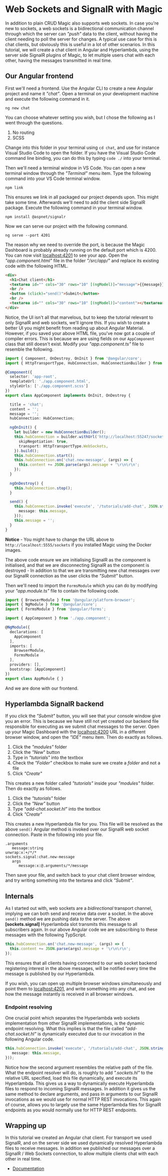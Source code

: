 
# Web Sockets and SignalR with Magic

In addition to plain CRUD Magic also supports web sockets. In case you're new to sockets,
a web sockets is a bidirectional communication channel through which the server can _"push"_ data to the client,
without having the client needing to poll the server for changes. A typical use case for this is chat clients, but
obviously this is useful in a lot of other scenarios. In this tutorial, we will create a chat
client in Angular and Hyperlambda, using the server side SignalR plugins of Magic, to let multiple users chat
with each other, having the messages transmitted in real time.

## Our Angular frontend

First we'll need a frontend. Use the Angular CLI to create a new Angular project and name it _"chat"_.
Open a terminal on your development machine and execute the following command in it.

```
ng new chat
```

You can choose whatever setting you wish, but I chose the following as I went through the questions.

1. No routing
2. SCSS

Change into this folder in your terminal using `cd chat`, and use for instance Visual Studio Code to open the
folder. If you have the Visual Studio Code command line binding, you can do this by typing `code ./` into
your terminal.

Then we'll need a terminal window in VS Code. You can open a new terminal window through
the _"Terminal"_ menu item. Type the following command into your VS Code terminal window.

```
npm link
```

This ensures we link in all packaged our project depends upon. This might take some time. Afterwards we'll
need to add the client side SignalR package. Execute the following command in your terminal window.

```
npm install @aspnet/signalr
```

Now we can serve our project with the following command.

```
ng serve --port 4201
```

The reason why we need to override the port, is because the Magic Dashboard is probably already running
on the default port which is 4200. You can now visit [localhost:4201](http://localhost:4201/) to see
your app. Open the _"app.component.html"_ file in the folder _"/src/app/"_ and replace its existing code
with the following HTML.

```html
<div>
  <h1>Chat client</h1>
  <textarea id="" cols="30" rows="10" [(ngModel)]="message">{{message}}</textarea>
  <br />
  <button (click)="send()">Submit</button>
  <br />
  <textarea id="" cols="30" rows="10" [(ngModel)]="content"></textarea>
</div>
```

Notice, the UI isn't all that marvelous, but to keep the tutorial relevant to only SignalR and
web sockets, we'll ignore this. If you wish to create a better UI you might benefit from reading up
about Angular Material. However, if you saved your above HTML file, you've now got a couple of
compiler errors. This is because we are using fields on our `AppComponent` class that still doesn't
exist. Modify your _"app.component.ts"_ file to resemble the following.

```typescript
import { Component, OnDestroy, OnInit } from '@angular/core';
import { HttpTransportType, HubConnection, HubConnectionBuilder } from '@aspnet/signalr';

@Component({
  selector: 'app-root',
  templateUrl: './app.component.html',
  styleUrls: ['./app.component.scss']
})
export class AppComponent implements OnInit, OnDestroy {

  title = 'chat';
  content = '';
  message = '';
  hubConnection: HubConnection;

  ngOnInit() {
    let builder = new HubConnectionBuilder();
    this.hubConnection = builder.withUrl('http://localhost:55247/sockets', {
      skipNegotiation: true,
      transport: HttpTransportType.WebSockets,
    }).build();
    this.hubConnection.start();
    this.hubConnection.on('chat.new-message', (args) => {
      this.content += JSON.parse(args).message + '\r\n\r\n';
    });
  }
  
  ngOnDestroy() {
    this.hubConnection.stop();
  }

  send() {
    this.hubConnection.invoke('execute', '/tutorials/add-chat', JSON.stringify({
      message: this.message,
    }));
    this.message = '';
  }
}
```

**Notice** - You might have to change the URL above to `http://localhost:5555/sockets` if you
installed Magic using the Docker images.

The above code ensure we are initialising SignalR as the component is initialised, and that we
are disconnecting SignalR as the component is destroyed - In addition to that we are transmitting new
chat messages over our SignalR connection as the user clicks the _"Submit"_ button.

Then we'll need to import the `FormsModule` which you can do by modifying your _"app.module.ts"_
file to contain the following code.

```typescript
import { BrowserModule } from '@angular/platform-browser';
import { NgModule } from '@angular/core';
import { FormsModule } from '@angular/forms';

import { AppComponent } from './app.component';

@NgModule({
  declarations: [
    AppComponent
  ],
  imports: [
    BrowserModule,
    FormsModule
  ],
  providers: [],
  bootstrap: [AppComponent]
})
export class AppModule { }
```

And we are done with our frontend.

## Hyperlambda SignalR backend

If you click the _"Submit"_ button, you will see that your console window give you an error. This
is because we have still not yet created our backend file responsible for executing as
we submit chat messages to the server. Open up your Magic Dashboard with the [localhost:4200](http://localhost:4200/)
URL in a different browser window, and open the _"IDE"_ menu item. Then do exactly as follows.

1. Click the _"modules"_ folder
2. Click the _"New_" button
3. Type in _"tutorials"_ into the textbox
4. Check the _"Folder"_ checkbox to make sure we create a _folder_ and not a file
5. Click _"Create"_

This creates a new folder called _"tutorials"_ inside your _"modules"_ folder. Then do exactly as follows.

1. Click the _"tutorials"_ folder
2. Click the _"New"_ button
3. Type _"add-chat.socket.hl"_ into the textbox
4. Click _"Create"_

This creates a new Hyperlambda file for you. This file will be resolved as the above `send()` Angular method
is invoked over our SignalR web socket connection. Paste in the following into your file.

```
.arguments
   message:string
unwrap:x:+/*/*
sockets.signal:chat.new-message
   args
      message:x:@.arguments/*/message
```

Then save your file, and switch back to your chat client browser window, and try writing something into
the textarea and click _"Submit"_.

## Internals

As I started out with, web sockets are a _bidirectional_ transport channel, implying we can both
send and receive data over a socket. In the above `send()` method we are pushing data _to_ the server.
The above **[sockets.signal]** Hyperlambda slot transmits this message to all subscribers again.
In our above Angular code we are subscribing to these messages with the following TypScript.

```typescript
this.hubConnection.on('chat.new-message', (args) => {
  this.content += JSON.parse(args).message + '\r\n\r\n';
});
```

This ensures that all clients having connected to our web socket backend registering interest in
the above messages, will be notified every time the message is published by our Hyperlambda.

If you wish, you can open up multiple browser windows simultaneously and point them
to [localhost:4201](http://localhost:4201/), and write something into any chat, and see how the
message instantly is received in all browser windows.

### Endpoint resolving

One crucial point which separates the Hyperlambda web sockets implementation from other
SignalR implementations, is the dynamic endpoint resolving. What this implies is that the file
called _"add-chat.socket.hl"_ is dynamically executed due to our invocation in the following
Angular code.

```typescript
this.hubConnection.invoke('execute', '/tutorials/add-chat', JSON.stringify({
   message: this.message,
}));
```

Notice how the second argument resembles the relative path of the file. What the endpoint
resolver will do, is roughly to add _".sockets.hl"_ to the relative URL specified, load
this file dynamically, and execute its Hyperlambda. This gives us a way to dynamically
execute Hyperlambda files to respond to incoming SignalR messages. In addition it gives
us the same method to declare arguments, and pass in arguments to our SignalR invocations
as we would use for normal HTTP REST invocations. This again of course, allows you to
largely use the same Hyperlambda files for SignalR endpoints as you would normally use
for HTTP REST endpoints.

## Wrapping up

In this tutorial we created an Angular chat client. For transport we used SignalR,
and on the server side we used dynamically resolved Hyperlambda files to receive messages.
In addition we published our messages over a SignalR / Web Sockets connection, to allow
multiple clients chat with each other in real time.

* [Documentation](/documentation/)


